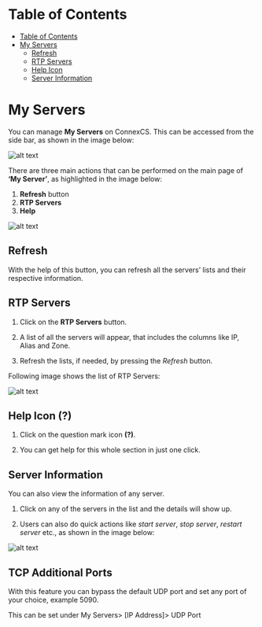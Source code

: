 # Table of Contents

* [Table of Contents](#table-of-contents)
* [My Servers](#my-servers)
    * [Refresh](#refresh)
    * [RTP Servers](#rtp-servers)
    * [Help Icon](#help-icon)
    * [Server Information](#server-information)


# My Servers

You can manage **My Servers** on ConnexCS. This can be accessed from the side bar, as shown in the image below:

![alt text][server-img-1]

There are three main actions that can be performed on the main page of **‘My Server’**, as highlighted in the image below:

 1. **Refresh**  button
 2. **RTP Servers**
 3. **Help**

![alt text][server-img-3] 

## Refresh

With the help of this button, you can refresh all the servers’ lists and their respective information. 

## RTP Servers

1. Click on the **RTP Servers** button.

2. A list of all the servers will appear, that includes the columns like IP, Alias and Zone.

3. Refresh the lists, if needed, by pressing the *Refresh* button.

Following image shows the list of RTP Servers:

![alt text][server-img-3]

## Help Icon **(?)**

1. Click on the question mark icon **(?)**.

2. You can get help for this whole section in just one click.

## Server Information

You can also view the information of any server.

1. Click on any of the servers in the list and the details will show up. 

2. Users can also do quick actions like *start server*, *stop server*, *restart server* etc., as shown in the image below:

![alt text][server-img-4]


## TCP Additional Ports

With this feature you can bypass the default UDP port and set any port of your choice, example 5090. 

This can be set under My Servers> [IP Address]> UDP Port

[server-img-1]: https://raw.githubusercontent.com/digipigeon/connexcs-user-docs/master/img/server-img-1.png "server-img-1"
[server-img-2]: https://raw.githubusercontent.com/digipigeon/connexcs-user-docs/master/img/server-img-2.png "server-img-2"
[server-img-3]: https://raw.githubusercontent.com/digipigeon/connexcs-user-docs/master/img/server-img-3.png "server-img-3"
[server-img-4]: https://raw.githubusercontent.com/digipigeon/connexcs-user-docs/master/img/server-img-4.png "server-img-4"

